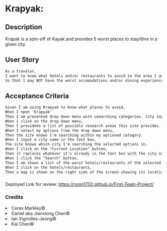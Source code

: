 # Krapyak:
## Description
Krapak is a spin-off of Kayak and provides 5 worst places to stay/dine in a given city.

## User Story

```md
As a traveler,
I want to know what hotels and/or restaurants to avoid in the area I am staying,
So that I may NOT have the worst accomadations and/or dining experience.
```

## Acceptance Criteria

```md
Given I am using Krapyak to know what places to avoid,
When I open 'Krapyak'
Then I am presented drop down menu with seearching categories, city input box, a globe icon for "Currnet Location" button, and a maginifying glass icon for the "Search" button.
When I click on the drop down menu,
Then I provideds a list of possible research areas this site provides.
When I select my options from the drop down menu,
Then the site knows I'm searching within my optioned category.
When I input a city name in the text box, 
The site knows which city I'm searching the selected options in.
When I click on the "Current Location" button,
Then it replaces whatever it's already in the text box with the city name I'm currently in.
When I click the "Search" button.
Then I am shown a list of the worst hotels/restaurants of the selected city.
When I click on the hotels/restaurants, 
Then a map is shown on the right side of the screen showing its location.
```
###
Deployed Link for review: https://ronin1702.github.io/First-Team-Project/
### Credits
<li>Ceres Markley© </li>
<li>Daniel aka Jianxiong Chen© </li>
<li>Ian Vignolles-Jeong© </li>
<li>Kai Chen© </li>
